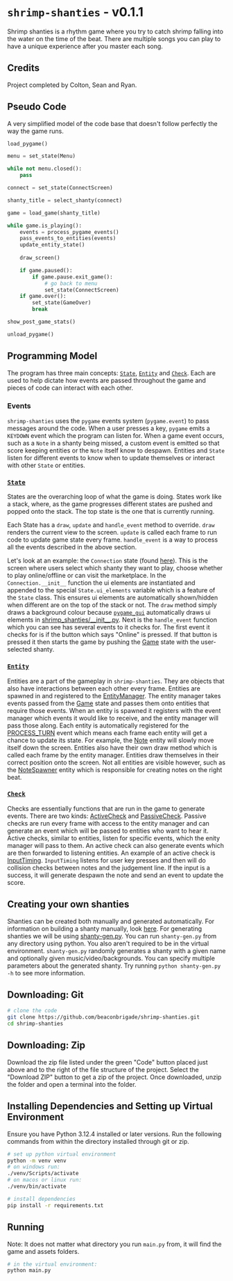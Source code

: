 # `shrimp-shanties` - v0.1.1

Shrimp shanties is a rhythm game where you try to catch shrimp falling into the water
on the time of the beat. There are multiple songs you can play to have a unique experience
after you master each song.

## Credits

Project completed by Colton, Sean and Ryan.

## Pseudo Code

A very simplified model of the code base that doesn't follow perfectly the way the game
runs.

```python
load_pygame()

menu = set_state(Menu)

while not menu.closed():
    pass

connect = set_state(ConnectScreen)

shanty_title = select_shanty(connect)

game = load_game(shanty_title)

while game.is_playing():
    events = process_pygame_events()
    pass_events_to_entities(events)
    update_entity_state()
    
    draw_screen()

    if game.paused():
        if game.pause.exit_game():
            # go back to menu
            set_state(ConnectScreen)
    if game.over():
        set_state(GameOver)
        break

show_post_game_stats()

unload_pygame()
```

## Programming Model

The program has three main concepts: [`State`](shrimp_shanties/state.py),
[`Entity`](shrimp_shanties/game/entity/__init__.py) and [`Check`](shrimp_shanties/game/check/__init__.py).
Each are used to help dictate how events are passed throughout the game and pieces of code can interact
with each other.

### Events

`shrimp-shanties` uses the `pygame` events system (`pygame.event`) to pass messages around
the code. When a user presses a key, `pygame` emits a `KEYDOWN` event which the program can
listen for. When a game event occurs, such as a `Note` in a shanty being missed, a custom
event is emitted so that score keeping entities or the `Note` itself know to despawn.
Entities and `State` listen for different events to know when to update themselves or interact
with other `State` or entities.

### [`State`](shrimp_shanties/state.py)

States are the overarching loop of what the game is doing. States work like a stack, where,
as the game progresses different states are pushed and popped onto the stack. The top state
is the one that is currently running. 

Each State has a `draw`, `update` and `handle_event` method to override. `draw` renders the 
current view to the screen. `update` is called each frame to run code to update game state
every frame. `handle_event` is a way to process all the events described in the above section.

Let's look at an example: the `Connection` state (found [here](shrimp_shanties/menu/connection.py)). 
This is the screen where users select which shanty they want to play, choose whether to play 
online/offline or can visit the marketplace. In the `Connection.__init__` function the ui elements
are instantiated and appended to the special `State.ui_elements` variable which is a feature of the
`State` class. This ensures ui elements are automatically shown/hidden when different are on the top
of the stack or not. The `draw` method simply draws a background colour because 
[`pygame_gui`](https://pygame-gui.readthedocs.io/en/latest/) automatically draws ui elements in
[shrimp_shanties/\_\_init\_\_.py](shrimp_shanties/__init__.py). Next is the `handle_event` function
which you can see has several events to it checks for. The first event it checks for is if the
button which says "Online" is pressed. If that button is pressed it then starts the game by pushing
the [Game](shrimp_shanties/game/__init__.py) state with the user-selected shanty.

### [`Entity`](shrimp_shanties/game/entity/__init__.py)

Entities are a part of the gameplay in `shrimp-shanties`. They are objects that also have interactions
between each other every frame. Entities are spawned in and registered to the
[EntityManager](shrimp_shanties/game/entity_manager.py). The entity manager takes events passed from the
[Game](shrimp_shanties/game/__init__.py) state and passes them onto entities that require those events.
When an entity is spawned it registers with the event manager which events it would like to receive,
and the entity manager will pass those along. Each entity is automatically registered for the
[PROCESS_TURN](shrimp_shanties/game/entity_manager.py) event which means each frame each entity will
get a chance to update its state. For example, the [Note](shrimp_shanties/game/rhythm/note.py) entity
will slowly move itself down the screen. Entities also have their own draw method which is called each
frame by the entity manager. Entities draw themselves in their correct position onto the screen. Not
all entities are visible however, such as the [NoteSpawner](shrimp_shanties/game/rhythm/note_spawner.py)
entity which is responsible for creating notes on the right beat.

### [`Check`](shrimp_shanties/game/check/__init__.py)

Checks are essentially functions that are run in the game to generate events. There are two kinds:
[ActiveCheck](shrimp_shanties/game/check/__init__.py) and [PassiveCheck](shrimp_shanties/game/check/__init__.py).
Passive checks are run every frame with access to the entity manager and can generate an event which will
be passed to entities who want to hear it. Active checks, similar to entities, listen for specific events,
which the enity manager will pass to them. An active check can also generate events which are then forwarded
to listening entities. An example of an active check is [InputTiming](shrimp_shanties/game/check/input_timing.py).
`InputTiming` listens for user key presses and then will do collision checks between notes and the judgement
line. If the input is a success, it will generate despawn the note and send an event to update the score.

## Creating your own shanties

Shanties can be created both manually and generated automatically. For information on building a shanty
manually, look [here](assets/shanties/README.md). For generating shanties we will be using
[shanty-gen.py](scripts/shanty-gen.py). You can run `shanty-gen.py` from any directory using python. You
also aren't required to be in the virtual environment. `shanty-gen.py` randomly generates a shanty with a
given name and optionally given music/video/backgrounds. You can specify multiple parameters about the
generated shanty. Try running `python shanty-gen.py -h` to see more information.

## Downloading: Git

```bash
# clone the code
git clone https://github.com/beaconbrigade/shrimp-shanties.git
cd shrimp-shanties
```

## Downloading: Zip

Download the zip file listed under the green "Code" button placed just above and to the right of the
file structure of the project. Select the "Download ZIP" button to get a zip of the project. Once 
downloaded, unzip the folder and open a terminal into the folder. 

## Installing Dependencies and Setting up Virtual Environment

Ensure you have Python 3.12.4 installed or later versions.
Run the following commands from within the directory installed through git or zip.

```bash
# set up python virtual environment
python -m venv venv
# on windows run:
./venv/Scripts/activate
# on macos or linux run:
./venv/bin/activate

# install dependencies
pip install -r requirements.txt
```

## Running

Note: It does not matter what directory you run `main.py` from, it will find the game and assets folders.

```bash
# in the virtual environment:
python main.py
```
